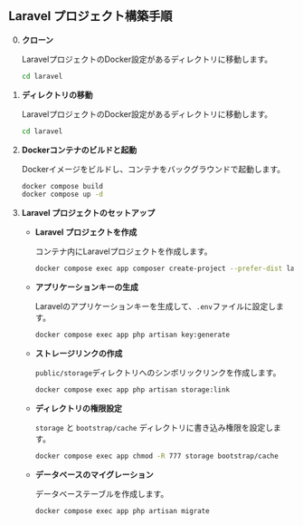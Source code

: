 ## Laravel プロジェクト構築手順
0. **クローン**
    
    LaravelプロジェクトのDocker設定があるディレクトリに移動します。
    
    ```bash
    cd laravel
    ```
1. **ディレクトリの移動**
    
    LaravelプロジェクトのDocker設定があるディレクトリに移動します。
    
    ```bash
    cd laravel
    ```
    
2. **Dockerコンテナのビルドと起動**
    
    Dockerイメージをビルドし、コンテナをバックグラウンドで起動します。
    
    ```bash
    docker compose build
    docker compose up -d
    ```
    
3. **Laravel プロジェクトのセットアップ**
    - **Laravel プロジェクトを作成**
        
        コンテナ内にLaravelプロジェクトを作成します。
        
        ```bash
        docker compose exec app composer create-project --prefer-dist laravel/laravel .
        ```
        
    - **アプリケーションキーの生成**
        
        Laravelのアプリケーションキーを生成して、`.env`ファイルに設定します。
        
        ```bash
        docker compose exec app php artisan key:generate
        ```
        
    - **ストレージリンクの作成**
        
        `public/storage`ディレクトリへのシンボリックリンクを作成します。
        
        ```bash
        docker compose exec app php artisan storage:link
        ```
        
    - **ディレクトリの権限設定**
        
        `storage` と `bootstrap/cache` ディレクトリに書き込み権限を設定します。
        
        ```bash
        docker compose exec app chmod -R 777 storage bootstrap/cache
        ```
        
    - **データベースのマイグレーション**
        
        データベーステーブルを作成します。
        
        ```bash
        docker compose exec app php artisan migrate
        ```
